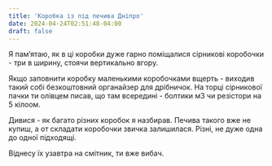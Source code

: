 ```yaml
---
title: 'Коробка із під печива Дніпро'
date: 2024-04-24T02:51:48-04:00
draft: false
---
```


Я памʼятаю, як в ці коробки дуже гарно поміщалися сірникові коробочки - три в ширину, стоячи вертикально вгору.

Якщо заповнити коробку маленькими коробочками вщерть - виходив такий собі безкоштовний органайзер для дрібничок. На торці сірникової пачки ти олівцем писав, що там всередині - болтики м3 чи резістори на 5 кілоом.

Дивися - як багато різних коробок я назбирав. Печива такого вже не купиш, а от складати коробочки звичка залишилася. Різні, не дуже одна до одної підходящі.

Віднесу їх узавтра на смітник, ти вже вибач.
